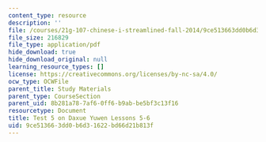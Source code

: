 ```yaml
---
content_type: resource
description: ''
file: /courses/21g-107-chinese-i-streamlined-fall-2014/9ce513663dd0b6d31622bd66d21b813f_MIT21G_107F14_Test_5.pdf
file_size: 216829
file_type: application/pdf
hide_download: true
hide_download_original: null
learning_resource_types: []
license: https://creativecommons.org/licenses/by-nc-sa/4.0/
ocw_type: OCWFile
parent_title: Study Materials
parent_type: CourseSection
parent_uid: 8b281a78-7af6-0ff6-b9ab-be5bf3c13f16
resourcetype: Document
title: Test 5 on Daxue Yuwen Lessons 5-6
uid: 9ce51366-3dd0-b6d3-1622-bd66d21b813f
---
```

